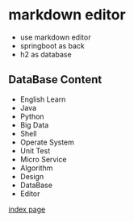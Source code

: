 # markdown editor

- use markdown editor
- springboot as back
- h2 as database 

## DataBase Content 
- English Learn
- Java
- Python
- Big Data
- Shell
- Operate System
- Unit Test
- Micro Service
- Algorithm
- Design
- DataBase
- Editor

[index page](https://guoxiaohei.gitee.io/blog/)